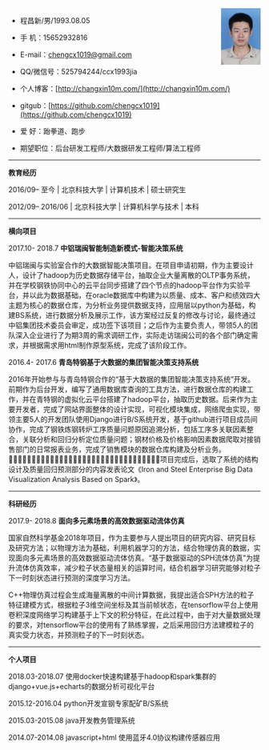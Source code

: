 <img  align="right" src="./images/ccx.jpg" style="zoom:20%"/>

- 程昌新/男/1993.08.05

- 手    机：15652932816          

- E-mail：chengcx1019@gmail.com 

- QQ/微信号：525794244/ccx1993jia

- 个人博客：[http://changxin10m.com/](http://changxin10m.com/)

- gitgub：[https://github.com/chengcx1019](https://github.com/chengcx1019)

- 爱    好：跆拳道、跑步

- 期望职位：后台研发工程师/大数据研发工程师/算法工程师

***

**教育经历**

2016/09– 至今 | 北京科技大学 | 计算机技术 | 硕士研究生

2012/09– 2016/06 | 北京科技大学 | 计算机科学与技术 | 本科

****
**横向项目**

2017.10- 2018.7 **中铝瑞闽智能制造新模式-智能决策系统**

中铝瑞闽与实验室合作的大数据智能决策项目。在项目申请初期，作为主要设计人，设计了hadoop为历史数据存储平台，抽取企业大量离散的OLTP事务系统，并在学校钢铁协同中心的云平台同步搭建了四个节点的hadoop平台作为实验平台，并以此为数据基础，在oracle数据库中构建为以质量、成本、客户和绩效四大主题为核心的数据仓库，为分析业务提供数据支持，应用层以python为基础，构建BS系统，进行数据分析及展示工作，该方案经过反复的修改与讨论，最终通过中铝集团技术委员会审定，成功签下该项目；之后作为主要负责人，带领5人的团队深入企业进行了为期3周的需求调研工作，实际走访瑞闽公司的各个部门确定需求，并根据需求用html制作原型系统，完成了该阶段工作。



2016.4- 2017.6 **青岛特钢基于大数据的集团智能决策支持系统**

2016年开始参与与青岛特钢合作的“基于大数据的集团智能决策支持系统”开发。前期作为后台开发，编写了通用数据库查询的工具方法，进行数据仓库的构建工作，并在青特钢的虚拟化云平台搭建了hadoop平台，抽取历史数据。后来作为主要开发者，完成了网站界面整体的设计实现，可视化模块集成，网络爬虫实现，带领主要5人的开发团队使用Django进行B/S系统开发，基于github进行项目成员间协作，完成了钢铁炼钢转炉工序质量问题原因追溯分析，包括工序多关联因素整合，关联分析和回归分析定位质量问题；钢材价格及价格影响因素数据爬取对接销售部门的日常报表业务，完成了销售模块的数据仓库构建及分析业务。􏴁􏳎􏴀􏴂􏴃􏴄􏲿􏳀􏱎􏱁􏴅􏴆􏴇􏱦􏱪􏱙􏳆􏲀􏰽􏴃􏴄􏳨􏳩􏱎􏰝􏰞􏲇􏱽􏱾􏱶􏲒􏴆􏴇项目完成后，选取了系统的结构设计及质量回归预测部分的内容发表论文《Iron and Steel Enterprise Big Data Visualization Analysis Based on Spark》。

****
**科研经历**

2017.9- 2018.8  **面向多元素场景的高效数据驱动流体仿真**

国家自然科学基金2018年项目，作为主要参与人提出项目的研究内容、研究目标及研究方法；以物理方法为基础，利用机器学习的方法，结合物理仿真的数据，实现面向多元素场景的高效数据驱动流体仿真。“基于数据驱动的SPH流体仿真”为提升流体仿真效率，减少粒子状态量相关的运算时间，结合机器学习研究能够对粒子下一时刻状态进行预测的深度学习方法。

C++物理仿真过程会生成海量离散的中间计算数据，我提出适合SPH方法的粒子特征建模方式，根据粒子3维空间坐标及其当前帧状态，在tensorflow平台上使用卷积深度网络学习构建基于上下文的积分特征，在此过程中，由于对大量数据处理的要求，对tensorflow平台的使用有了熟练掌握，之后采用回归方法建模粒子的真实受力状态，并预测粒子的下一时刻状态。

----

**个人项目**

2018.03-2018.07 使用docker快速构建基于hadoop和spark集群的django+vue.js+echarts的数据分析可视化平台

2015.12-2016.04  python开发宣钢专家配矿B/S系统 

2015.03-2015.08   java开发教务管理系统

2014.07-2014.08   javascript+html 使用蓝牙4.0协议构建传感器应用